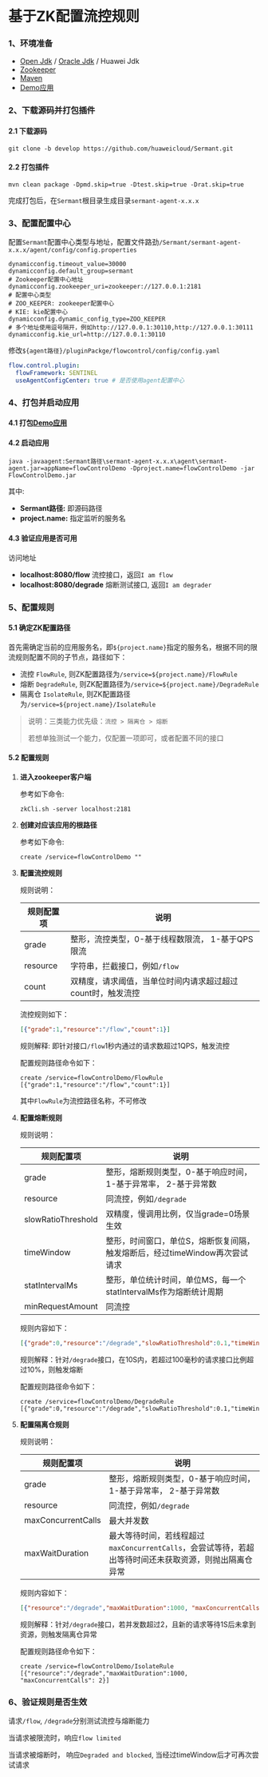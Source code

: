 # 基于ZK配置流控规则

### 1、环境准备

- [Open Jdk](http://openjdk.java.net/) / [Oracle Jdk](https://www.oracle.com/java/technologies/downloads/) / Huawei Jdk
- [Zookeeper](https://zookeeper.apache.org/releases.html)
- [Maven](https://maven.apache.org/)
- [Demo应用](../../../sermant-plugins/sermant-flowcontrol/flowcontrol-demos/flowcontrol-demo)

### 2、下载源码并打包插件

#### 2.1 **下载源码**

```shell
git clone -b develop https://github.com/huaweicloud/Sermant.git
```

#### 2.2 **打包插件**

```shell
mvn clean package -Dpmd.skip=true -Dtest.skip=true -Drat.skip=true
```

完成打包后，在`Sermant`根目录生成目录`sermant-agent-x.x.x`

### 3、配置配置中心

配置`Sermant`配置中心类型与地址，配置文件路劲`/Sermant/sermant-agent-x.x.x/agent/config/config.properties`

```properties
dynamicconfig.timeout_value=30000
dynamicconfig.default_group=sermant
# Zookeeper配置中心地址
dynamicconfig.zookeeper_uri=zookeeper://127.0.0.1:2181
# 配置中心类型
# ZOO_KEEPER: zookeeper配置中心
# KIE: kie配置中心
dynamicconfig.dynamic_config_type=ZOO_KEEPER
# 多个地址使用逗号隔开，例如http://127.0.0.1:30110,http://127.0.0.1:30111
dynamicconfig.kie_url=http://127.0.0.1:30110
```

修改`${agent路径}/pluginPackge/flowcontrol/config/config.yaml`

```yaml
flow.control.plugin:
  flowFramework: SENTINEL
  useAgentConfigCenter: true # 是否使用agent配置中心
```

### 4、打包并启动应用

#### 4.1 打包[Demo应用](../../../sermant-plugins/sermant-flowcontrol/flowcontrol-demos/flowcontrol-demo)

#### 4.2 启动应用

```shell
java -javaagent:Sermant路径\sermant-agent-x.x.x\agent\sermant-agent.jar=appName=flowControlDemo -Dproject.name=flowControlDemo -jar FlowControlDemo.jar
```

其中:

- **Sermant路径:** 即源码路径
- **project.name:** 指定监听的服务名

#### 4.3 验证应用是否可用

访问地址

- **localhost:8080/flow**  流控接口，返回`I am flow`
- **localhost:8080/degrade** 熔断测试接口, 返回`I am degrader`

### 5、配置规则

#### 5.1 确定ZK配置路径

首先需确定当前的应用服务名，即`${project.name}`指定的服务名，根据不同的限流规则配置不同的子节点，路径如下：

- 流控  `FlowRule`, 则ZK配置路径为`/service=${project.name}/FlowRule`
- 熔断  `DegradeRule`, 则ZK配置路径为`/service=${project.name}/DegradeRule`
- 隔离仓 `IsolateRule`, 则ZK配置路径为`/service=${project.name}/IsolateRule`

> 说明：三类能力优先级：`流控 > 隔离仓 > 熔断`
>
> 若想单独测试一个能力，仅配置一项即可，或者配置不同的接口

#### 5.2 配置规则

1. **进入zookeeper客户端**

   参考如下命令:

   ```shell
   zkCli.sh -server localhost:2181
   ```

2. **创建对应该应用的根路径**

   参考如下命令:

   ```shell
   create /service=flowControlDemo ""
   ```

3. **配置流控规则**

   规则说明：

   | 规则配置项 | 说明                                                        |
   | ---------- | ----------------------------------------------------------- |
   | grade      | 整形，流控类型，0-基于线程数限流， 1-基于QPS限流            |
   | resource   | 字符串，拦截接口，例如`/flow`                               |
   | count      | 双精度，请求阈值，当单位时间内请求超过超过count时，触发流控 |

   

   流控规则如下：

   ```json
   [{"grade":1,"resource":"/flow","count":1}]
   ```

   规则解释: 即针对接口`/flow`1秒内通过的请求数超过1QPS，触发流控

   配置规则路径命令如下：

   ```shell
   create /service=flowControlDemo/FlowRule [{"grade":1,"resource":"/flow","count":1}]
   ```

   其中`FlowRule`为流控路径名称，不可修改

4. **配置熔断规则**

   规则说明：

   | 规则配置项         | 说明                                                         |
   | ------------------ | ------------------------------------------------------------ |
   | grade              | 整形，熔断规则类型，0-基于响应时间，1-基于异常率， 2-基于异常数 |
   | resource           | 同流控，例如`/degrade`                                       |
   | slowRatioThreshold | 双精度，慢调用比例，仅当grade=0场景生效                      |
   | timeWindow         | 整形，时间窗口，单位S，熔断恢复间隔，触发熔断后，经过timeWindow再次尝试请求 |
   | statIntervalMs     | 整形，单位统计时间，单位MS，每一个statIntervalMs作为熔断统计周期 |
   | minRequestAmount   | 同流控                                                       |

   

   规则内容如下：

   ```json
   [{"grade":0,"resource":"/degrade","slowRatioThreshold":0.1,"timeWindow":10,"statIntervalMs":10000,"minRequestAmount":3,"count":100.0}]
   ```

   规则解释：针对`/degrade`接口，在10S内，若超过100毫秒的请求接口比例超过10%，则触发熔断

   配置规则路径命令如下：

   ```shell
   create /service=flowControlDemo/DegradeRule [{"grade":0,"resource":"/degrade","slowRatioThreshold":0.1,"timeWindow":10,"statIntervalMs":10000,"minRequestAmount":3,"count":100.0}]
   ```

5. **配置隔离仓规则**

   规则说明：

   | 规则配置项         | 说明                                                         |
   | ------------------ | ------------------------------------------------------------ |
   | grade              | 整形，熔断规则类型，0-基于响应时间，1-基于异常率， 2-基于异常数 |
   | resource           | 同流控，例如`/degrade`                                       |
   | maxConcurrentCalls | 最大并发数                                                   |
   | maxWaitDuration    | 最大等待时间，若线程超过`maxConcurrentCalls`，会尝试等待，若超出等待时间还未获取资源，则抛出隔离仓异常 |

   

   规则内容如下：

   ```json
   [{"resource":"/degrade","maxWaitDuration":1000, "maxConcurrentCalls": 2}]
   ```

   规则解释：针对`/degrade`接口，若并发数超过2，且新的请求等待1S后未拿到资源，则触发隔离仓异常

   配置规则路径命令如下：

   ```shell
   create /service=flowControlDemo/IsolateRule [{"resource":"/degrade","maxWaitDuration":1000, "maxConcurrentCalls": 2}]
   ```

   

### 6、验证规则是否生效

请求`/flow`, `/degrade`分别测试流控与熔断能力

当请求被限流时，响应`flow limited`

当请求被熔断时， 响应`Degraded and blocked`, 当经过timeWindow后才可再次尝试请求